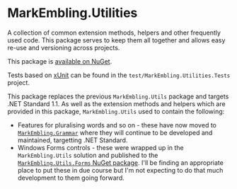 MarkEmbling.Utilities
=====================

A collection of common extension methods, helpers and other frequently used code. This package serves to keep them all together and allows easy re-use and versioning across projects.

This package is [available on NuGet](https://www.nuget.org/packages/MarkEmbling.Utilities/).

Tests based on [xUnit](https://xunit.github.io/) can be found in the `test/MarkEmbling.Utilities.Tests` project.

This package replaces the previous `MarkEmbling.Utils` package and targets .NET Standard 1.1. As well as the extension methods and helpers which are provided in this package, `MarkEmbling.Utils` used to contain the following:

 - Features for pluralising words and so on - these have now moved to [`MarkEmbling.Grammar`](https://github.com/markembling/MarkEmbling.Grammar) where they will continue to be developed and maintained, targetting .NET Standard.
 - Windows Forms controls - these were wrapped up in the `MarkEmbling.Utils` solution and published to the [`MarkEmbling.Utils.Forms` NuGet package](https://www.nuget.org/packages/MarkEmbling.Utils.Forms/). I'll be finding an appropriate place to put these in due course but I'm not expecting to do that much development to them going forward.
 